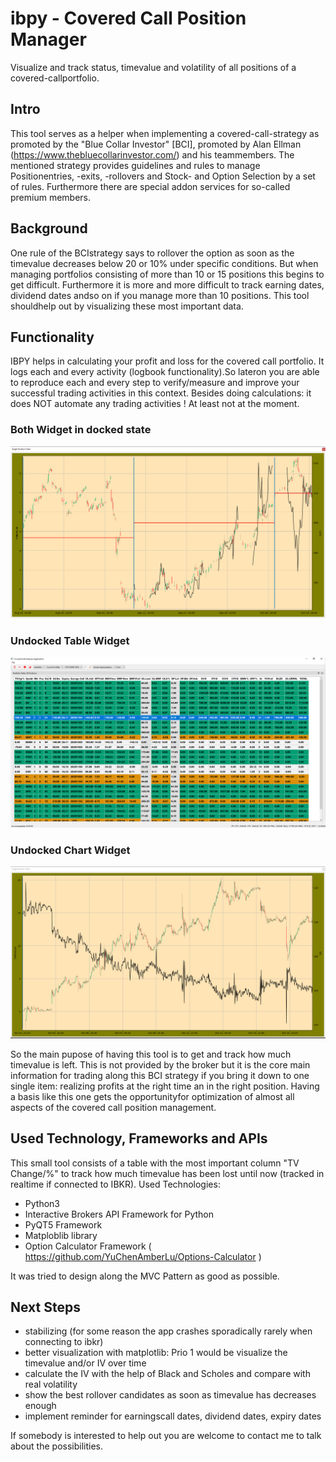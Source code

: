 # ibpy - Covered Call Position Manager 

Visualize and track status, timevalue and volatility of all positions of a covered-callportfolio. 

## Intro
This tool serves as a helper when implementing a covered-call-strategy as promoted by the "Blue Collar Investor" [BCI], promoted by Alan Ellman (https://www.thebluecollarinvestor.com/) and his teammembers.
The mentioned strategy provides guidelines and rules to manage Positionentries, -exits, -rollovers and Stock- and Option Selection by a set of rules. Furthermore there are special addon services for so-called premium members.

## Background
One rule of the BCIstrategy says to rollover the option as soon as the timevalue decreases below 20 or 10% under specific conditions. But when managing portfolios consisting of more than 10 or 15 positions this begins to get difficult. Furthermore it is more and more difficult to track earning dates, dividend dates andso on if you  manage more than 10 positions. This tool shouldhelp out by visualizing these most important data.

## Functionality
IBPY helps in calculating your profit and loss for the covered call portfolio. It logs each and every activity (logbook functionality).So lateron you are able to reproduce each and every step to verify/measure and improve your successful trading activities in this context. Besides doing calculations: it does NOT automate any trading activities ! At least not at the moment.

### Both Widget in docked state
![screenshot](screenshots/Capture.PNG)

### Undocked Table Widget
![screenshot](screenshots/CaptureTable.PNG)

### Undocked Chart Widget
![screenshot](screenshots/CaptureChart.PNG)


So the main pupose of having this tool is to get and track how much timevalue is left. This is not provided by the broker but it is the core main information for trading along this BCI strategy if you bring it down to one single item: realizing profits at the right time an in the right position.
Having a basis like this one gets the opportunityfor optimization of almost all aspects of the covered call position management.

## Used Technology, Frameworks and APIs
This small tool consists of a table with the most important column "TV Change/%" to track how much timevalue has been lost until now (tracked  in realtime if connected to IBKR). 
Used Technologies:

- Python3
- Interactive Brokers API Framework for Python
- PyQT5 Framework
- Matploblib library
- Option Calculator Framework ( https://github.com/YuChenAmberLu/Options-Calculator )

It was tried to design along the MVC Pattern as good as possible.

## Next Steps
- stabilizing (for some reason the app crashes sporadically rarely when connecting to ibkr)
- better visualization with matplotlib: Prio 1 would be visualize the timevalue and/or IV over time
- calculate the IV with the help of Black and Scholes and compare with real volatility
- show the best rollover candidates as soon as timevalue has decreases enough
- implement reminder for earningscall dates, dividend dates, expiry dates

If somebody is interested to help out you are welcome to contact me to talk  about the possibilities.
